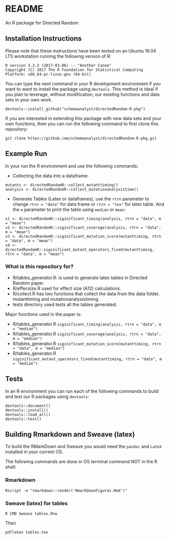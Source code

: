 # README #

An R package for Directed Random

## Installation Instructions

Please note that these instructions have been tested on an Ubuntu 16.04 LTS workstation running the following version of R:

```shell
R version 3.3.3 (2017-03-06) -- "Another Canoe"
Copyright (C) 2017 The R Foundation for Statistical Computing
Platform: x86_64-pc-linux-gnu (64-bit)
```

You can type the next command in your R development environment if you want to want to install the package using `devtools`. This method is ideal if you plan to leverage, without modification, our existing functions and data sets in
your own work. 

```shell
devtools::install_github("schemaanalyst/directedRandom-R-pkg")
```
<!--
To use the data with our package you have to clone the **data** repo:

```shell
mkdir data
cd data
git clone https://github.com/schemaanalyst/directedRandom-data.git
cd directedRandom-data
```
NOTE: The data files include all data, plus RMarkDown, Sweave
-->
If you are interested in extending this package with new data sets and your own functions, then you can run the
following command to first clone this repository:

```shell
git clone https://github.com/schemaanalyst/directedRandom-R-pkg.git
```

## Example Run
In your run the R environment and use the following commands:

* Collecting the data into a dataframe:

```shell
mutants <- directedRandomR::collect_mutanttiming()
analysis <- directedRandomR::collect_mutationanalysistime()
```
* Generate Tables (Latex or dataframes), use the `rtrn` parameter to change `rtrn = "data"` for data frame or `rtrn = "tex"` for latex table. And the `m` parameter to print the table using `median` or `mean`:

```shell
x1 <- directedRandomR::siginificant_timing(analysis, rtrn = "data", m = "mean")
x2 <- directedRandomR::siginificant_coverage(analysis, rtrn = "data", m = "mean")
x3 <- directedRandomR::siginificant_mutation_score(mutanttiming, rtrn = "data", m = "mean")
x4 <- directedRandomR::siginificant_mutant_operators_fixed(mutanttiming, rtrn = "data", m = "mean")
```


### What is this repository for? ###

* R/tables_generator.R: is used to generate latex tables in Directed Random paper.
* R/effecsize.R  used for effect size (A12) calculations.
* R/collect.R has two functions that collect the data from the data folder. mutanttiming and mutationanalysistiming.
* tests directory used tests all the tables generated.

Major functions used in the paper is:

* R/tables_generator.R `siginificant_timing(analysis, rtrn = "data", m = "median")`
* R/tables_generator.R `siginificant_coverage(analysis, rtrn = "data", m = "median")`
* R/tables_generator.R `siginificant_mutation_score(mutanttiming, rtrn = "data", m = "median")`
* R/tables_generator.R `siginificant_mutant_operators_fixed(mutanttiming, rtrn = "data", m = "median")`


## Tests

In an R environment you can run each of the following commands to build and test our R packages using `devtools`:

```shell
devtools::document()
devtools::install()
devtools::load_all()
devtools::test()
```

## Building Rmarkdown and Sweave (latex)

To build the RMarkDown and Sweave you would need the `pandoc` and `LateX` installed in your current OS.

The following commands are done in OS terminal command NOT in the R shell:

### Rmarkdown

```shell
Rscript -e "rmarkdown::render('RmarkDownFigures.Rmd')"
```

### Sweave (latex) for tables

```shell
R CMD Sweave tables.Rnw
```

Then

```shell
pdflatex tables.tex
```
